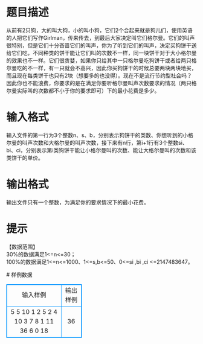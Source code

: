 # 

 
 # 题目描述 
<p>
从前有2只狗，大的叫大狗，小的叫小狗，它们2个合起来就是狗儿们，使用英语的人把它们写作Girlman，传来传去，到最后大家决定叫它们格尔曼。它们的叫声很特别，但是它们十分吝啬它们的叫声，你为了听到它们的叫声，决定买狗饼干送给它们吃，不同种类的饼干能让它们叫的次数不一样，同一块饼干对于大小格尔曼的效果也不一样。它们很贪婪，如果你只给其中一只格尔曼吃狗饼干或者给两只格尔曼吃的不一样，有一只就会不高兴，因此你买狗饼干的时候总要两块两块地买，而且现在每类饼干也只有2块（想要多的也没得）。现在不是流行节约型社会吗？因此你也不能浪费，你要求的是在满足你要听格尔曼叫声次数要求的情况（两只格尔曼实际叫的次数都不小于你的要求即可）下的最小花费是多少。</p> 

 
 # 输入格式 
<p>
输入文件的第一行为3个整数n、s、b，分别表示狗饼干的类数、你想听到的小格尔曼的叫声次数和大格尔曼的叫声次数，接下来有n行，第i+1行有3个整数si、bi、ci，分别表示第i类狗饼干能让小格尔曼叫的次数、能让大格尔曼叫的次数和该类饼干的单价。</p> 

 
 # 输出格式 
<p>
输出文件只有一个整数，为满足你的要求情况下的最小花费。</p> 

 
 # 提示 
<p>
【数据范围】<br>30%的数据满足1<=n<=30；<br>100%的数据满足1<=n<=1000、1<=s,b<=50、0<=si ,bi ,ci <=2147483647。<br></p> 
# 样例数据
<style>
        table,table tr th, table tr td { border:1px solid #0094ff; }
        table { width: 200px; min-height: 25px; line-height: 25px; text-align: center; border-collapse: collapse;}   
    </style>
<table>
	<tr>
		<td>输入样例</td>
		<td>输出样例</td>
	</tr>
<tr><td>5 5 10
1 2 5
2 4 10
3 7 8
1 11 36
6 0 18
</td><td>36</td></tr></table>
